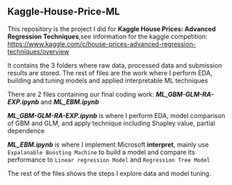 
## Kaggle-House-Price-ML

This repository is the project I did for **Kaggle House Prices: Advanced Regression Techniques**,see information for the kaggle competition: https://www.kaggle.com/c/house-prices-advanced-regression-techniques/overview

It contains the 3 folders where raw data, processed data and submission results are stored.
The rest of files are the work where I perform EDA, building and tuning models and applied interpretable ML techniques

There are 2 files containing our final coding work: ***ML_GBM-GLM-RA-EXP.ipynb*** and ***ML_EBM.ipynb***

***ML_GBM-GLM-RA-EXP.ipynb*** is where I perform EDA, model comparison of GBM and GLM, and apply technique including Shapley value, partial dependence

***ML_EBM.ipynb*** is where I implement Microsoft **interpret**, mainly use `Expalanable Boosting Machine` to build a model and compare its performance to `Linear regression Model` and `Regression Tree Model`

The rest of the files shows the steps I explore data and model tuning.

